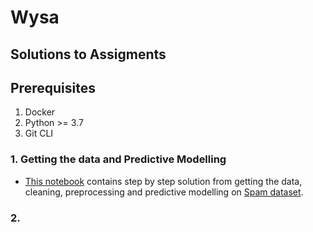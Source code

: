 # Wysa
## Solutions to Assigments

## Prerequisites
1. Docker 
2. Python >= 3.7
3. Git CLI


### 1. Getting the data and Predictive Modelling

* [This notebook](./1%20-%20Text%20Classification.ipynb) contains step by step solution from getting the data, cleaning, preprocessing and predictive modelling on [Spam dataset](./assets/dataset/SMSSpamCollection).

### 2. 
